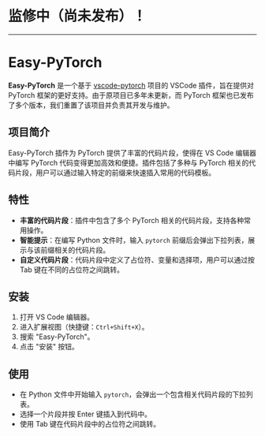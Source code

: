# 监修中（尚未发布）！



---

# Easy-PyTorch

**Easy-PyTorch** 是一个基于 [vscode-pytorch](https://github.com/SvenBecker/vscode-pytorch) 项目的 VSCode 插件，旨在提供对 PyTorch 框架的更好支持。由于原项目已多年未更新，而 PyTorch 框架也已发布了多个版本，我们重置了该项目并负责其开发与维护。

## 项目简介

Easy-PyTorch 插件为 PyTorch 提供了丰富的代码片段，使得在 VS Code 编辑器中编写 PyTorch 代码变得更加高效和便捷。插件包括了多种与 PyTorch 相关的代码片段，用户可以通过输入特定的前缀来快速插入常用的代码模板。

## 特性

- **丰富的代码片段**：插件中包含了多个 PyTorch 相关的代码片段，支持各种常用操作。
- **智能提示**：在编写 Python 文件时，输入 `pytorch` 前缀后会弹出下拉列表，展示与该前缀相关的代码片段。
- **自定义代码片段**：代码片段中定义了占位符、变量和选择项，用户可以通过按 Tab 键在不同的占位符之间跳转。

## 安装

1. 打开 VS Code 编辑器。
2. 进入扩展视图（快捷键：`Ctrl+Shift+X`）。
3. 搜索 "Easy-PyTorch"。
4. 点击 "安装" 按钮。

## 使用

- 在 Python 文件中开始输入 `pytorch`，会弹出一个包含相关代码片段的下拉列表。
- 选择一个片段并按 Enter 键插入到代码中。
- 使用 Tab 键在代码片段中的占位符之间跳转。

